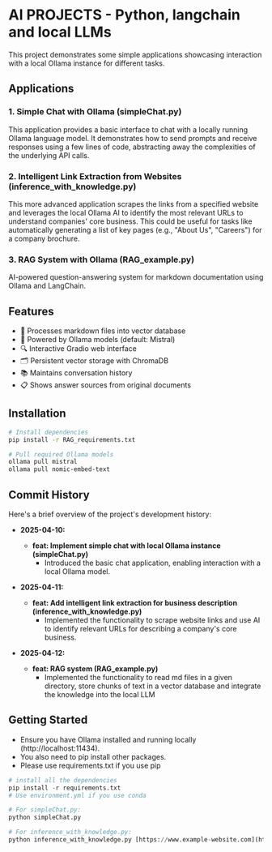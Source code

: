 # AI PROJECTS - Python, langchain and local LLMs

This project demonstrates some simple applications showcasing interaction with a local Ollama instance for different tasks.

## Applications

### 1. Simple Chat with Ollama (simpleChat.py)

This application provides a basic interface to chat with a locally running Ollama language model. It demonstrates how to send prompts and receive responses using a few lines of code, abstracting away the complexities of the underlying API calls.

### 2. Intelligent Link Extraction from Websites (inference_with_knowledge.py)

This more advanced application scrapes the links from a specified website and leverages the local Ollama AI to identify the most relevant URLs to understand companies' core business. This could be useful for tasks like automatically generating a list of key pages (e.g., "About Us", "Careers") for a company brochure.

### 3. RAG System with Ollama (RAG_example.py)

AI-powered question-answering system for markdown documentation using Ollama and LangChain.

## Features

- 📄 Processes markdown files into vector database
- 🤖 Powered by Ollama models (default: Mistral)
- 🔍 Interactive Gradio web interface
- 🗂️ Persistent vector storage with ChromaDB
- 📚 Maintains conversation history
- 📋 Shows answer sources from original documents

## Installation

```bash
# Install dependencies
pip install -r RAG_requirements.txt

# Pull required Ollama models
ollama pull mistral
ollama pull nomic-embed-text
```

## Commit History
Here's a brief overview of the project's development history:

* **2025-04-10:**
    * **feat: Implement simple chat with local Ollama instance (simpleChat.py)**
        * Introduced the basic chat application, enabling interaction with a local Ollama model.

* **2025-04-11:**
    * **feat: Add intelligent link extraction for business description (inference_with_knowledge.py)**
        * Implemented the functionality to scrape website links and use AI to identify relevant URLs for describing a company's core business.

* **2025-04-12:**
    * **feat: RAG system (RAG_example.py)**
        * Implemented the functionality to read md files in a given directory, store chunks of text in a vector database and integrate the knowledge into the local LLM

## Getting Started 

* Ensure you have Ollama installed and running locally (http://localhost:11434). 
* You also need to pip install other packages.
* Please use requirements.txt if you use pip

```python
# install all the dependencies
pip install -r requirements.txt
# Use environment.yml if you use conda

# For simpleChat.py:
python simpleChat.py

# For inference_with_knowledge.py:
python inference_with_knowledge.py [https://www.example-website.com](https://www.example-website.com)

